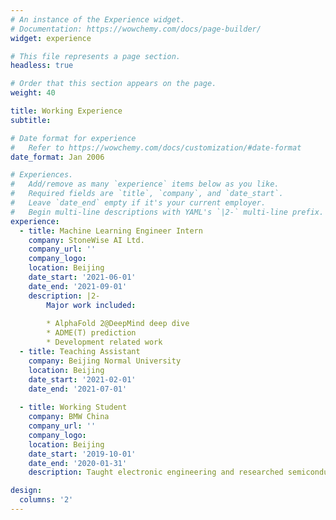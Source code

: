 ```yaml
---
# An instance of the Experience widget.
# Documentation: https://wowchemy.com/docs/page-builder/
widget: experience

# This file represents a page section.
headless: true

# Order that this section appears on the page.
weight: 40

title: Working Experience
subtitle:

# Date format for experience
#   Refer to https://wowchemy.com/docs/customization/#date-format
date_format: Jan 2006

# Experiences.
#   Add/remove as many `experience` items below as you like.
#   Required fields are `title`, `company`, and `date_start`.
#   Leave `date_end` empty if it's your current employer.
#   Begin multi-line descriptions with YAML's `|2-` multi-line prefix.
experience:
  - title: Machine Learning Engineer Intern
    company: StoneWise AI Ltd.
    company_url: ''
    company_logo: 
    location: Beijing
    date_start: '2021-06-01'
    date_end: '2021-09-01'
    description: |2-
        Major work included:
        
        * AlphaFold 2@DeepMind deep dive
        * ADME(T) prediction
        * Development related work
  - title: Teaching Assistant
    company: Beijing Normal University
    location: Beijing
    date_start: '2021-02-01'
    date_end: '2021-07-01'
        
  - title: Working Student
    company: BMW China
    company_url: ''
    company_logo: 
    location: Beijing
    date_start: '2019-10-01'
    date_end: '2020-01-31'
    description: Taught electronic engineering and researched semiconductor physics.

design:
  columns: '2'
---
```

